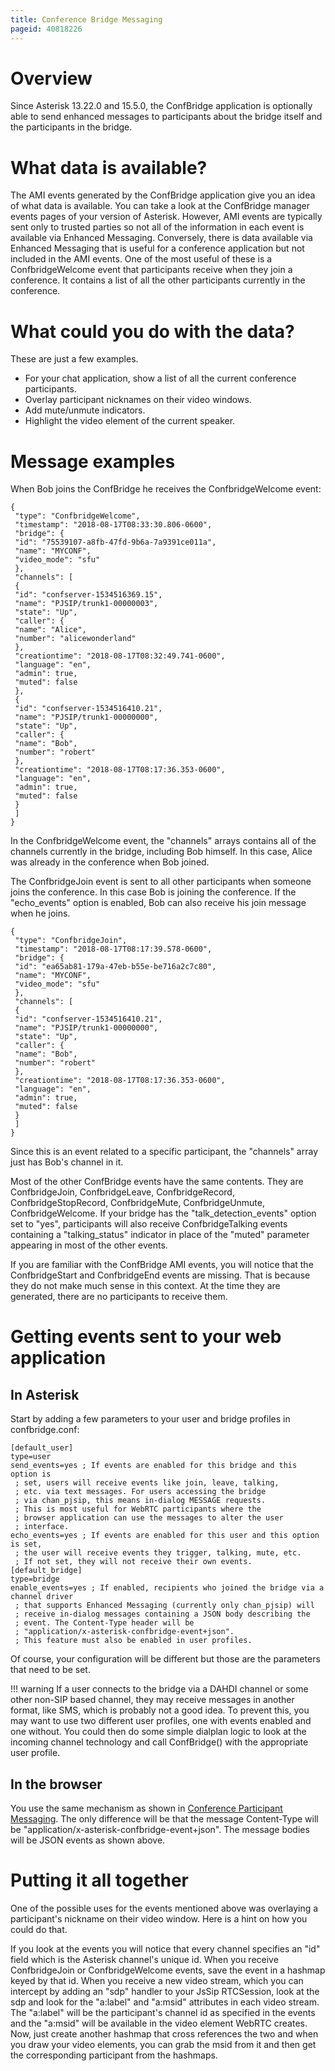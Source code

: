 ```yaml
---
title: Conference Bridge Messaging
pageid: 40818226
---
```


Overview
========

Since Asterisk 13.22.0 and 15.5.0, the ConfBridge application is optionally able to send enhanced messages to participants about the bridge itself and the participants in the bridge.

What data is available?
=======================

The AMI events generated by the ConfBridge application give you an idea of what data is available.  You can take a look at the ConfBridge manager events pages of your version of Asterisk.  However, AMI events are typically sent only to trusted parties so not all of the information in each event is available via Enhanced Messaging.  Conversely, there is data available via Enhanced Messaging that is useful for a conference application but not included in the AMI events.  One of the most useful of these is a ConfbridgeWelcome event that participants receive when they join a conference.  It contains a list of all the other participants currently in the conference.

What could you do with the data?
================================

These are just a few examples.

* For your chat application, show a list of all the current conference participants.
* Overlay participant nicknames on their video windows.
* Add mute/unmute indicators.
* Highlight the video element of the current speaker.

Message examples
================

When Bob joins the ConfBridge he receives the ConfbridgeWelcome event:

```
{
 "type": "ConfbridgeWelcome",
 "timestamp": "2018-08-17T08:33:30.806-0600",
 "bridge": {
 "id": "75539107-a8fb-47fd-9b6a-7a9391ce011a",
 "name": "MYCONF",
 "video_mode": "sfu"
 },
 "channels": [
 {
 "id": "confserver-1534516369.15",
 "name": "PJSIP/trunk1-00000003",
 "state": "Up",
 "caller": {
 "name": "Alice",
 "number": "alicewonderland"
 },
 "creationtime": "2018-08-17T08:32:49.741-0600",
 "language": "en",
 "admin": true,
 "muted": false
 },
 {
 "id": "confserver-1534516410.21",
 "name": "PJSIP/trunk1-00000000",
 "state": "Up",
 "caller": {
 "name": "Bob",
 "number": "robert"
 },
 "creationtime": "2018-08-17T08:17:36.353-0600",
 "language": "en",
 "admin": true,
 "muted": false
 }
 ]
}

```

In the ConfbridgeWelcome event, the "channels" arrays contains all of the channels currently in the bridge, including Bob himself.  In this case, Alice was already in the conference when Bob joined.

The ConfbridgeJoin event is sent to all other participants when someone joins the conference.  In this case Bob is joining the conference.  If the "echo_events" option is enabled, Bob can also receive his join message when he joins.

```
{
 "type": "ConfbridgeJoin",
 "timestamp": "2018-08-17T08:17:39.578-0600",
 "bridge": {
 "id": "ea65ab81-179a-47eb-b55e-be716a2c7c80",
 "name": "MYCONF",
 "video_mode": "sfu"
 },
 "channels": [
 {
 "id": "confserver-1534516410.21",
 "name": "PJSIP/trunk1-00000000",
 "state": "Up",
 "caller": {
 "name": "Bob",
 "number": "robert"
 },
 "creationtime": "2018-08-17T08:17:36.353-0600",
 "language": "en",
 "admin": true,
 "muted": false
 }
 ]
}

```

Since this is an event related to a specific participant, the "channels" array just has Bob's channel in it.

Most of the other ConfBridge events have the same contents.  They are ConfbridgeJoin, ConfbridgeLeave, ConfbridgeRecord, ConfbridgeStopRecord, ConfbridgeMute, ConfbridgeUnmute, ConfbridgeWelcome.  If your bridge has the "talk_detection_events" option set to "yes", participants will also receive ConfbridgeTalking events containing a "talking_status" indicator in place of the "muted" parameter appearing in most of the other events.

If you are familiar with the ConfBridge AMI events, you will notice that the ConfbridgeStart and ConfbridgeEnd events are missing.  That is because they do not make much sense in this context.  At the time they are generated, there are no participants to receive them.

Getting events sent to your web application
===========================================

In Asterisk
-----------

Start by adding a few parameters to your user and bridge profiles in confbridge.conf:

```
[default_user]
type=user
send_events=yes ; If events are enabled for this bridge and this option is
 ; set, users will receive events like join, leave, talking,
 ; etc. via text messages. For users accessing the bridge
 ; via chan_pjsip, this means in-dialog MESSAGE requests.
 ; This is most useful for WebRTC participants where the
 ; browser application can use the messages to alter the user
 ; interface.
echo_events=yes ; If events are enabled for this user and this option is set,
 ; the user will receive events they trigger, talking, mute, etc.
 ; If not set, they will not receive their own events.
[default_bridge]
type=bridge
enable_events=yes ; If enabled, recipients who joined the bridge via a channel driver
 ; that supports Enhanced Messaging (currently only chan_pjsip) will
 ; receive in-dialog messages containing a JSON body describing the
 ; event. The Content-Type header will be
 ; "application/x-asterisk-confbridge-event+json".
 ; This feature must also be enabled in user profiles.

```

Of course, your configuration will be different but those are the parameters that need to be set.

!!! warning 
    If a user connects to the bridge via a DAHDI channel or some other non-SIP based channel, they may receive messages in another format, like SMS, which is probably not a good idea.  To prevent this, you may want to use two different user profiles, one with events enabled and one without.  You could then do some simple dialplan logic to look at the incoming channel technology and call ConfBridge() with the appropriate user profile.

[//]: # (end-warning)

In the browser
--------------

You use the same mechanism as shown in [Conference Participant Messaging](/Deployment/Enhanced-Messaging/Conference-Participant-Messaging).  The only difference will be that the message Content-Type will be "application/x-asterisk-confbridge-event+json".  The message bodies will be JSON events as shown above.

Putting it all together
=======================

One of the possible uses for the events mentioned above was overlaying a participant's nickname on their video window.  Here is a hint on how you could do that.

If you look at the events you will notice that every channel specifies an "id" field which is the Asterisk channel's unique id.  When you receive ConfbridgeJoin or ConfbridgeWelcome events, save the event in a hashmap keyed by that id.  When you receive a new video stream, which you can intercept by adding an "sdp" handler to your JsSip RTCSession, look at the sdp and look for the "a:label" and "a:msid" attributes in each video stream.  The "a:label" will be the participant's channel id as specified in the events and the "a:msid" will be available in the video element WebRTC creates.  Now, just create another hashmap that cross references the two and when you draw your video elements, you can grab the msid from it and then get the corresponding participant from the hashmaps.
